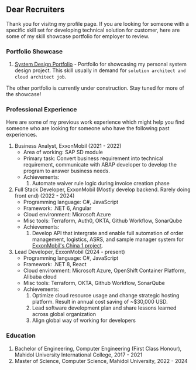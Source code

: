 ## Dear Recruiters

Thank you for visitng my profile page. If you are looking for someone with a specific skill set for developing technical solution for customer, here are some of my skill showcase portfolio for employer to review.

### Portfolio Showcase

1. [System Design Portfolio](https://github.com/RealFilllykung/system-design-portfolio) - Portfoilo for showcasing my personal system design project. This skill usually in demand for `solution architect and cloud architect job`.

The other portfolio is currently under construction. Stay tuned for more of the showcase!

### Professional Experience

Here are some of my previous work experience which might help you find someone who are looking for someone who have the following past experiences.

1. Business Analyst, ExxonMobil (2021 - 2022)
    - Area of working: SAP SD module
    - Primary task: Convert business requirement into technical requirement, communicate with ABAP developer to develop the program to answer business needs.
    - Achievements:
        1. Automate waiver rule logic during invoice creation phase
2. Full Stack Developer, ExxonMobil (Mostly develop backend. Rarely doing front end) (2022 - 2024)
    - Programming language: C#, JavaScript
    - Framework: .NET 6, Angular
    - Cloud environment: Microsoft Azure
    - Misc tools: Terraform, Auth0, OKTA, Github Workflow, SonarQube
    - Achievements:
        1. Develop API that intergrate and enable full automation of order management, logistics, ASRS, and sample manager system for [ExxonMobil's China 1 project](https://www.bloomberg.com/news/articles/2023-06-01/exxon-eyes-china-plastics-market-with-multi-billion-dollar-petrochemical-complex).
3. Lead Developer, ExxonMobil (2024 - present)
    - Programming language: C#, JavaScript
    - Framework: .NET 8, React
    - Cloud environment: Microsoft Azure, OpenShift Container Platform, Alibaba cloud
    - Misc tools: Terraform, OKTA, Github Workflow, SonarQube
    - Achievements:
        1. Optimize cloud resource usage and change strategic hosting platform. Result in annual cost saving of ~$30,000 USD.
        2. Lead software development plan and share lessons learned across global organization
        3. Align global way of working for developers

### Education

1. Bachelor of Engineering, Computer Engineering (First Class Honour), Mahidol University International College, 2017 - 2021
2. Master of Science, Computer Science, Mahidol University, 2022 - 2024

<!--
**RealFilllykung/RealFilllykung** is a ✨ _special_ ✨ repository because its `README.md` (this file) appears on your GitHub profile.

Here are some ideas to get you started:

- 🔭 I’m currently working on ...
- 🌱 I’m currently learning ...
- 👯 I’m looking to collaborate on ...
- 🤔 I’m looking for help with ...
- 💬 Ask me about ...
- 📫 How to reach me: ...
- 😄 Pronouns: ...
- ⚡ Fun fact: ...
-->
